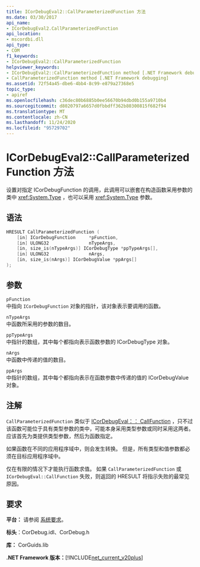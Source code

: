 ```yaml
---
title: ICorDebugEval2::CallParameterizedFunction 方法
ms.date: 03/30/2017
api_name:
- ICorDebugEval2.CallParameterizedFunction
api_location:
- mscordbi.dll
api_type:
- COM
f1_keywords:
- ICorDebugEval2::CallParameterizedFunction
helpviewer_keywords:
- ICorDebugEval2::CallParameterizedFunction method [.NET Framework debugging]
- CallParameterizedFunction method [.NET Framework debugging]
ms.assetid: 72f54a45-dbe6-4bb4-8c99-e879a27368e5
topic_type:
- apiref
ms.openlocfilehash: c36dec80b6885b0ee56670b94dbd0b155a9710b4
ms.sourcegitcommit: d8020797a6657d0fbbdff362b80300815f682f94
ms.translationtype: MT
ms.contentlocale: zh-CN
ms.lasthandoff: 11/24/2020
ms.locfileid: "95729702"
---
```

# <a name="icordebugeval2callparameterizedfunction-method"></a>ICorDebugEval2::CallParameterizedFunction 方法

设置对指定 ICorDebugFunction 的调用，此调用可以嵌套在构造函数采用参数的类中 <xref:System.Type> ，也可以采用 <xref:System.Type> 参数。  
  
## <a name="syntax"></a>语法  
  
```cpp  
HRESULT CallParameterizedFunction (  
    [in] ICorDebugFunction     *pFunction,  
    [in] ULONG32               nTypeArgs,  
    [in, size_is(nTypeArgs)] ICorDebugType *ppTypeArgs[],  
    [in] ULONG32               nArgs,  
    [in, size_is(nArgs)] ICorDebugValue *ppArgs[]  
);  
```  
  
## <a name="parameters"></a>参数  

 `pFunction`  
 中指向 `ICorDebugFunction` 对象的指针，该对象表示要调用的函数。  
  
 `nTypeArgs`  
 中函数所采用的参数的数目。  
  
 `ppTypeArgs`  
 中指针的数组，其中每个都指向表示函数参数的 ICorDebugType 对象。  
  
 `nArgs`  
 中函数中传递的值的数目。  
  
 `ppArgs`  
 中指针的数组，其中每个都指向表示在函数参数中传递的值的 ICorDebugValue 对象。  
  
## <a name="remarks"></a>注解  

 `CallParameterizedFunction` 类似于 [ICorDebugEval：： CallFunction](icordebugeval-callfunction-method.md) ，只不过该函数可能位于具有类型参数的类中，可能本身采用类型参数或同时采用这两者。 应该首先为类提供类型参数，然后为函数指定。  
  
 如果函数在不同的应用程序域中，则会发生转换。 但是，所有类型和值参数都必须在目标应用程序域中。  
  
 仅在有限的情况下才能执行函数求值。 如果 `CallParameterizedFunction` 或 `ICorDebugEval::CallFunction` 失败，则返回的 HRESULT 将指示失败的最常见原因。  
  
## <a name="requirements"></a>要求  

 **平台：** 请参阅 [系统要求](../../get-started/system-requirements.md)。  
  
 **标头**：CorDebug.idl、CorDebug.h  
  
 **库：** CorGuids.lib  
  
 **.NET Framework 版本：**[!INCLUDE[net_current_v20plus](../../../../includes/net-current-v20plus-md.md)]

